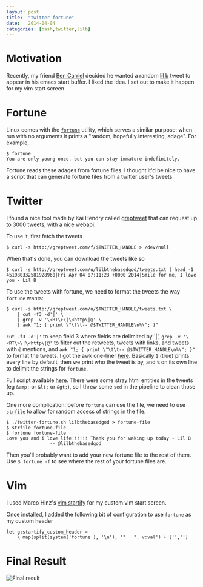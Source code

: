 ```yaml
---
layout: post
title:  "twitter fortune"
date:   2014-04-04
categories: [bash,twitter,lilb]
---
```


# Motivation #

Recently, my friend [Ben Carriel](https://twitter.com/BkcMath) decided
he wanted a random [lil b](https://twitter.com/LILBTHEBASEDGOD) tweet
to appear in his emacs start buffer. I liked the idea.
I set out to make it happen for my vim start screen.

# Fortune #

Linux comes with the [`fortune`](http://linux.die.net/man/6/fortune)
utility, which serves a similar purpose: when run with no arguments
it prints a "random, hopefully interesting, adage". For example,

```{.terminal  .notest}
$ fortune
You are only young once, but you can stay immature indefinitely.
```

Fortune reads these adages from fortune files. I thought it'd be nice
to have a script that can generate fortune files from a twitter
user's tweets.

# Twitter #

I found a nice tool made by Kai Hendry called [greptweet](http://greptweet.com/)
that can request up to 3000 tweets, with a nice webapi.

To use it, first fetch the tweets

```{.terminal .notest}
$ curl -s http://greptweet.com/f/$TWITTER_HANDLE > /dev/null
```

When that's done, you can download the tweets like so

```{.terminal .notest}
$ curl -s http://greptweet.com/u/lilbthebasedgod/tweets.txt | head -1
451980332581928960|Fri Apr 04 07:11:23 +0000 2014|Smile for me, I love you - Lil B
```

To use the tweets with fortune,
we need to format the tweets the way `fortune` wants:

```{.terminal .notest}
$ curl -s http://greptweet.com/u/$TWITTER_HANDLE/tweets.txt \
    | cut -f3 -d'|' \
    | grep -v '\<RT\>\|\<http\|@' \
    | awk "1; { print \"\t\t-- @$TWITTER_HANDLE\n%\"; }"
```

`cut -f3 -d'|'` to keep field 3 where fields are delimited by '|',
`grep -v '\<RT\>\|\<http\|@'` to filter out the retweets, tweets with links,
and tweets with `@` mentions, and
`awk "1; { print \"\t\t-- @$TWITTER_HANDLE\n%\"; }"` to format the tweets.
I got the awk one-liner [here](http://www.theunixschool.com/2012/08/insert-new-line-after-every-n-lines.html).
Basically `1` (true) prints every line by default,
then we print who the tweet is by, and `%` on its own line to delimit
the strings for `fortune`.

Full script available [here](https://github.com/atn34/twitter-fortune). There
were some stray html entities in the tweets (eg `&amp;` or `&lt;` or `&gt;`),
so I threw some `sed` in the pipeline to clean those up.

One more complication: before `fortune` can use the file, we need
to use [`strfile`](http://linux.die.net/man/1/strfile) to allow for
random access of strings in the file.

```{.terminal .notest}
$ ./twitter-fortune.sh lilbthebasedgod > fortune-file
$ strfile fortune-file
$ fortune fortune-file
Love you and i love life !!!!! Thank you for waking up today - Lil B
                -- @lilbthebasedgod
```

Then you'll probably want to add your new fortune file to the rest of them.
Use `$ fortune -f` to see where the rest of your fortune files are.

# Vim #

I used Marco Hinz's [vim startify](https://github.com/mhinz/vim-startify)
for my custom vim start screen.

Once installed, I added the following bit of configuration to use
`fortune` as my custom header

```
let g:startify_custom_header =
    \ map(split(system('fortune'), '\n'), '"   ". v:val') + ['','']
```

# Final Result #

![Final result](http://i.imgur.com/MKYrQeO.png?1?8351)
